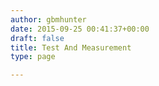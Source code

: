 ```yaml
---
author: gbmhunter
date: 2015-09-25 00:41:37+00:00
draft: false
title: Test And Measurement
type: page

---
```

